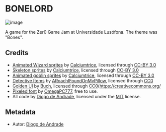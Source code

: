 # BONELORD

![image](screenshots/title01.png)

A game for the Zer0 Game Jam at Universidade Lusófona. The theme was "Bones".

## Credits

* [Animated Wizard sprites](https://opengameart.org/content/animated-wizard) by [Calciumtrice](https://opengameart.org/users/calciumtrice), licensed through [CC-BY 3.0](https://creativecommons.org/licenses/by/3.0/)
* [Skeleton sprites](https://opengameart.org/content/animated-skeleton) by [Calciumtrice](https://opengameart.org/users/calciumtrice), licensed through [CC-BY 3.0](https://creativecommons.org/licenses/by/3.0/)
* [Animated goblin sprites](https://opengameart.org/content/animated-goblins) by [Calciumtrice](https://opengameart.org/users/calciumtrice), licensed through [CC-BY 3.0](https://creativecommons.org/licenses/by/3.0/)
* [Detective Items](https://opengameart.org/content/16x16-detective-items) by [ARoachIFoundOnMyPillow](https://opengameart.org/users/aroachifoundonmypillow), licensed through [CC0](https://creativecommons.org/publicdomain/zero/1.0/)
* [Golden UI](https://opengameart.org/content/golden-ui) by [Buch](https://opengameart.org/users/buch), licensed through [CC0](https://creativecommons.org/
* [Pixeled font](https://www.dafont.com/pt/pixeled.font) by [OmegaPC777](https://www.dafont.com/pt/omegapc777.d6598), free to use.
* All code by [Diogo de Andrade], licensed under the [MIT] license.

## Metadata

- Autor: [Diogo de Andrade]

[Diogo de Andrade]:https://github.com/DiogoDeAndrade
[CC0]:https://creativecommons.org/publicdomain/zero/1.0/
[CC-BY 3.0]:https://creativecommons.org/licenses/by/3.0/
[CC-BY-SA 4.0]:http://creativecommons.org/licenses/by-sa/4.0/
[CC-BY 4.0]:https://creativecommons.org/licenses/by/4.0/
[MIT]:LICENSE
